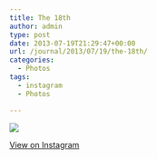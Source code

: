 ```yaml
---
title: The 18th
author: admin
type: post
date: 2013-07-19T21:29:47+00:00
url: /journal/2013/07/19/the-18th/
categories:
  - Photos
tags:
  - instagram
  - Photos

---
```

<img src="http://lobban.org/wordpress//HLIC/1ccc5ac03a63dde536fb145240c7213b.jpg" class="instagram-image" />

<p class="view-instagram">
  <a href="http://instagram.com/p/b9mrAMKllq/">View on Instagram</a>
</p>